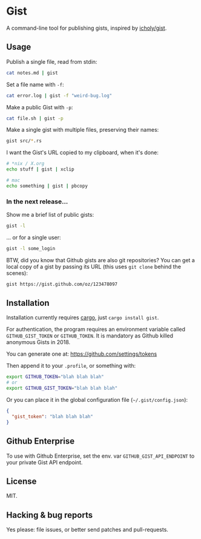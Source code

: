 # Gist

A command-line tool for publishing gists, inspired by [icholy/gist][gogist].

## Usage

Publish a single file, read from stdin:

```sh
cat notes.md | gist
```

Set a file name with `-f`:

```sh
cat error.log | gist -f "weird-bug.log"
```

Make a public Gist with `-p`:

```sh
cat file.sh | gist -p
```

Make a single gist with multiple files, preserving their names:

```sh
gist src/*.rs
```

I want the Gist's URL copied to my clipboard, when it's done:

```sh
# *nix / X.org
echo stuff | gist | xclip

# mac
echo something | gist | pbcopy
```

### In the next release...

Show me a brief list of public gists:

```sh
gist -l
```

... or for a single user:

```sh
gist -l some_login
```

BTW, did you know that Github gists are also git repositories? You can
get a local copy of a gist by passing its URL (this uses `git clone`
behind the scenes):

```sh
gist https://gist.github.com/oz/123478097
```


## Installation

Installation currently requires [cargo][cargo], just `cargo install gist`.

For authentication, the program requires an environment variable called
`GITHUB_GIST_TOKEN` or `GITHUB_TOKEN`. It is mandatory as Github killed
anonymous Gists in 2018.

You can generate one at: https://github.com/settings/tokens

Then append it to your `.profile`, or something with:

```sh
export GITHUB_TOKEN="blah blah blah"
# or
export GITHUB_GIST_TOKEN="blah blah blah"
```

Or you can place it in the global configuration file (`~/.gist/config.json`):

```json
{
  "gist_token": "blah blah blah"
}
```

## Github Enterprise

To use with Github Enterprise, set the env. var
`GITHUB_GIST_API_ENDPOINT` to your private Gist API endpoint.

## License

MIT.

## Hacking & bug reports

Yes please: file issues, or better send patches and pull-requests.

[cargo]: https://crates.io
[gogist]: https://github.com/icholy/gist
